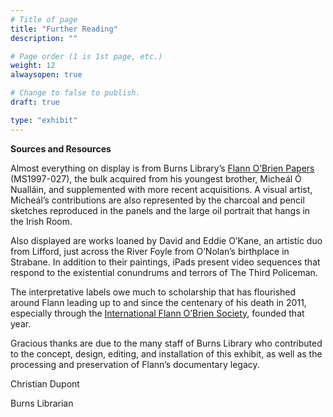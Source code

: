 ```yaml
---
# Title of page
title: "Further Reading"
description: ""

# Page order (1 is 1st page, etc.)
weight: 12
alwaysopen: true

# Change to false to publish.
draft: true

type: "exhibit"
---
```

**Sources and Resources**

Almost everything on display is from Burns Library’s [Flann O’Brien Papers](https://bc-primo.hosted.exlibrisgroup.com/primo-explore/fulldisplay?docid=ALMA-BC21332671220001021&context=L&vid=bclib_new&search_scope=bcl&tab=bcl_only&lang=en_US) (MS1997-027), the bulk acquired from his youngest brother, Micheál Ó Nualláin, and supplemented with more recent acquisitions. A visual artist, Micheál’s contributions are also represented by the charcoal and pencil sketches reproduced in the panels and the large oil portrait that hangs in the Irish Room.

Also displayed are works loaned by David and Eddie O’Kane, an artistic duo from Lifford, just across the River Foyle from O’Nolan’s birthplace in Strabane. In addition to their paintings, iPads present video sequences that respond to the existential conundrums and terrors of The Third Policeman.

The interpretative labels owe much to scholarship that has flourished around Flann leading up to and since the centenary of his death in 2011, especially through the [International Flann O’Brien Society](https://www.univie.ac.at/flannobrien2011/IFOBS.html), founded that year. 

Gracious thanks are due to the many staff of Burns Library who contributed to the concept, design, editing, and installation of this exhibit, as well as the processing and preservation of Flann’s documentary legacy.

Christian Dupont

Burns Librarian
